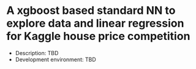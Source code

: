 # A xgboost based standard NN to explore data and linear regression for Kaggle house price competition

+ Description: TBD
+ Development environment: TBD

